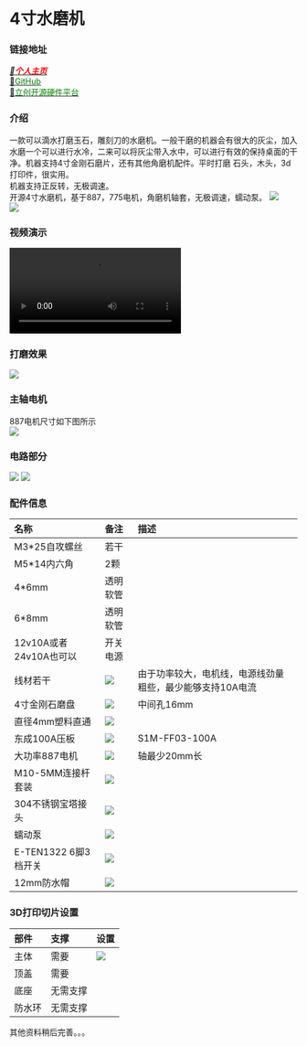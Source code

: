 # 4寸水磨机
### 链接地址
***[🚩<font color="red">个人主页</font>](https://vip.gitee.io)***  
[🍎<font color="green">GitHub</font>](https://github.com/xvipservice/4-inch-water-mill)  
[🍏<font color="green">立创开源硬件平台</font>](https://oshwhub.com/xvipservice/shui-mo-ji_copy)

### 介绍
一款可以滴水打磨玉石，雕刻刀的水磨机。一般干磨的机器会有很大的灰尘，加入水磨一个可以进行水冷，二来可以将灰尘带入水中，可以进行有效的保持桌面的干净。机器支持4寸金刚石磨片，还有其他角磨机配件。平时打磨 石头，木头，3d打印件，很实用。  
机器支持正反转，无极调速。  
开源4寸水磨机，基于887，775电机，角磨机轴套，无极调速，蠕动泵。
![](images/1.jpg)  
![](images/4.jpg)
### 视频演示
![iframe](images/video.mp4) 
### 打磨效果
![](images/%E6%89%93%E7%A3%A8%E6%95%88%E6%9E%9C.png)
### 主轴电机
887电机尺寸如下图所示  
![](images/887%E7%94%B5%E6%9C%BA.jpg)
### 电路部分
![](images/%E5%8E%9F%E7%90%86%E5%9B%BE.png)
![](images/%E7%94%B5%E8%B7%AF.png)
### 配件信息
 名称 | 备注 |描述
:---|:---|:---
 M3*25自攻螺丝|若干|
 M5*14内六角|2颗
 4*6mm | 透明软管
 6*8mm | 透明软管
 12v10A或者24v10A也可以|开关电源
 线材若干|![](images/20230323150231.png)|由于功率较大，电机线，电源线劲量粗些，最少能够支持10A电流
 4寸金刚石磨盘|![](images/20230323145145.png)|中间孔16mm
 直径4mm塑料直通 |![](images/20230323144949.png)
 东成100A压板|![](images/%E5%8E%8B%E6%9D%BF.png)|S1M-FF03-100A
 大功率887电机|![](images/887.png)|轴最少20mm长|
 M10-5MM连接杆套装|![](images/%E8%BD%B4%E5%A5%97.png)
 304不锈钢宝塔接头|![](images/%E6%8E%92%E6%B0%B4.png)
 蠕动泵|![](images/%E8%A0%95%E5%8A%A8%E6%B3%B5.png)
 E-TEN1322 6脚3档开关|![](images/20230323144747.png)
 12mm防水帽|![](images/20230323144810.png)

### 3D打印切片设置
部件 | 支撑| 设置
:---|:---|:---
主体|需要|![](images/20230323145324.png)
顶盖|需要
底座|无需支撑  
防水环|无需支撑  



其他资料稍后完善。。。  
